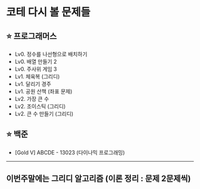 # 코테 다시 볼 문제들

## ⭐️ 프로그래머스

- Lv0. 정수를 나선형으로 배치하기
- Lv0. 배열 만들기 2
- Lv0. 주사위 게임 3
- Lv1. 체육복 (그리디)
- Lv1. 달리기 경주
- Lv1. 공원 산책 (좌표 문제)
- Lv2. 가장 큰 수
- Lv2. 조이스틱 (그리디)
- Lv2. 큰 수 만들기 (그리디)

## ⭐️ 백준

- [Gold V] ABCDE - 13023 (다이나믹 프로그래밍)

---

## 이번주말에는 그리디 알고리즘 (이론 정리 : 문제 2문제씩)
